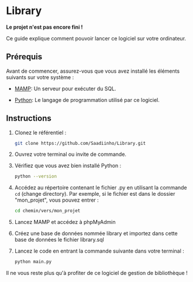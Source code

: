 # Library

**Le projet n'est pas encore fini !**

Ce guide explique comment pouvoir lancer ce logiciel sur votre ordinateur.

## Prérequis
Avant de commencer, assurez-vous que vous avez installé les éléments suivants sur votre système :

- [MAMP](https://www.mamp.info/en/downloads/): Un serveur pour exécuter du SQL.

- [Python](https://www.python.org/downloads/): Le langage de programmation utilisé par ce logiciel.

## Instructions

1. Clonez le référentiel :

   ```bash
   git clone https://github.com/Saadiinho/Library.git

2. Ouvrez votre terminal ou invite de commande.
  
3. Vérifiez que vous avez bien installé Python :

   ```bash
   python --version

4. Accédez au répertoire contenant le fichier .py en utilisant la commande `cd` (change directory). Par exemple, si le fichier est dans le dossier "mon_projet", vous pouvez entrer :

   ```bash
   cd chemin/vers/mon_projet

5. Lancez MAMP et accédez à phpMyAdmin
   
6. Créez une base de données nommée library et importez dans cette base de données le fichier library.sql

7. Lancez le code en entrant la commande suivante dans votre terminal :

   ```bash
   python main.py

Il ne vous reste plus qu'à profiter de ce logiciel de gestion de bibliothèque !
